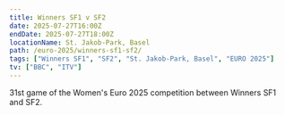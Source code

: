 ```yaml
---
title: Winners SF1 v SF2
date: 2025-07-27T16:00Z
endDate: 2025-07-27T18:00Z
locationName: St. Jakob‑Park, Basel
path: /euro-2025/winners-sf1-sf2/
tags: ["Winners SF1", "SF2", "St. Jakob‑Park, Basel", "EURO 2025"]
tv: ["BBC", "ITV"]
---
```

31st game of the Women's Euro 2025 competition between Winners SF1 and SF2. 